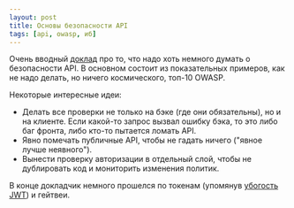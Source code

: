 ```yaml
---
layout: post
title: Основы безопасности API
tags: [api, owasp, иб]
---
```

Очень вводный [доклад](https://www.youtube.com/watch?v=7UBm8QFTaq0) про то, что надо хоть немного думать о безопасности API.
В основном состоит из показательных примеров, как не надо делать, но ничего космического, топ-10 OWASP. 

Некоторые интересные идеи:
* Делать все проверки не только на бэке (где они обязательны), но и на клиенте. Если какой-то запрос вызвал ошибку бэка, то это либо баг фронта, либо кто-то пытается ломать API.
* Явно помечать публичные API, чтобы не гадать ничего ("явное лучше неявного").
* Вынести проверку авторизации в отдельный слой, чтобы не дублировать код и мониторить изменения политик.

В конце докладчик немного прошелся по токенам (упомянув [убогость JWT](https://42crunch.com/7-ways-to-avoid-jwt-pitfalls/)) и гейтвеи.
